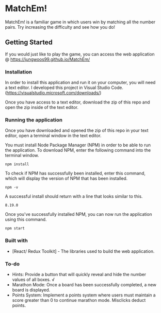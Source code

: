 # MatchEm!

MatchEm! is a familiar game in which users win by matching all the number pairs. Try increasing the difficulty and see how you do!

## Getting Started

If you would just like to play the game, you can access the web application @ https://jungwoos99.github.io/MatchEm/

### Installation

In order to install this application and run it on your computer, you will need a text editor. I developed this project in Visual Studio Code. (https://visualstudio.microsoft.com/downloads/)

Once you have access to a text editor, download the zip of this repo and open the zip inside of the text editor.

### Running the application

Once you have downloaded and opened the zip of this repo in your text editor, open a terminal window in the text editor. 

You must install Node Package Manager (NPM) in order to be able to run the application. To download NPM, enter the following command into the terminal window. 
```
npm install
```
To check if NPM has successfully been installed, enter this command, which will display the version of NPM that has been installed.

```
npm -v
```

A successful install should return with a line that looks similar to this.
```
8.19.0
```

Once you've successfully installed NPM, you can now run the application using this command.
```
npm start
```

### Built with

* [React/ Redux Toolkit] - The libraries used to build the web application.

### To-do

* Hints: Provide a button that will quickly reveal and hide the number values of all boxes. √
* Marathon Mode: Once a board has been successfully completed, a new board is displayed.
* Points System: Implement a points system where users must maintain a score greater than 0 to continue marathon mode. Misclicks deduct points.
